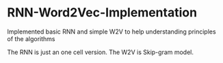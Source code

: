 # RNN-Word2Vec-Implementation
Implemented basic RNN and simple W2V to help understanding principles of the algorithms

The RNN is just an one cell version. The W2V is Skip-gram model.
